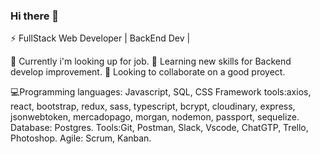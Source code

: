 ### Hi there 👋

⚡ FullStack Web Developer | BackEnd Dev |

🔭 Currently i'm looking up for job.
🌱 Learning new skills for Backend develop improvement.
👯 Looking to collaborate on a good proyect.

💻Programming languages: Javascript, SQL, CSS Framework tools:axios, react, bootstrap, redux, sass,
typescript, bcrypt, cloudinary, express, jsonwebtoken, mercadopago, morgan, nodemon, passport,
sequelize. Database: Postgres. Tools:Git, Postman, Slack, Vscode, ChatGTP, Trello, Photoshop. Agile:
Scrum, Kanban.



<!--
**ElSzelect/ElSzelect** is a ✨ _special_ ✨ repository because its `README.md` (this file) appears on your GitHub profile.

Here are some ideas to get you started:

- 🔭 I’m currently working on ...
- 🌱 I’m currently learning ...
- 👯 I’m looking to collaborate on ...
- 🤔 I’m looking for help with ...
- 💬 Ask me about ...
- 📫 How to reach me: ...
- 😄 Pronouns: ...
- ⚡ Fun fact: ...
-->
